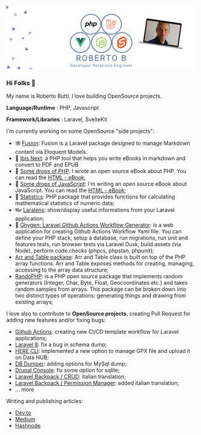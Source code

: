 
[![Roberto](https://github.com/roberto-butti/roberto-butti/raw/master/roberto-butti-php-laravel-vue-js-svelte-cover2.png)](https://github.com/roberto-butti)

### Hi Folks 👋

My name is Roberto Butti.
I love building OpenSource projects.

__Language/Runtime__ : PHP, Javascript

__Framework/Libraries__ : Laravel, SvelteKit

I'm currently working on some OpenSource "side projects":
- 🕸️ [Fusion](https://github.com/Hi-Folks/fusion): Fusion is a Laravel package designed to manage Markdown content via Eloquent Models.
- 📖 [Ibis Next](https://github.com/Hi-Folks/ibis-next): a PHP tool that helps you write eBooks in markdown and convert to PDF and EPUB
- 📖 [Some drops of PHP](https://github.com/roberto-butti/some-drops-of-php): I wrote an open source eBook about PHP. You can read the [HTML - eBook](https://drops-of-php.hi-folks.dev/);
- 📖 [Some drops of JavaScript](https://github.com/roberto-butti/some-drops-of-javascript): I'm writing an open source eBook about JavaScript. You can read the [HTML - eBook](https://some-drops-of-javascript.vercel.app/);
- :abacus: [Statistics](https://github.com/Hi-Folks/statistics): PHP package that provides functions for calculating mathematical statistics of numeric data;
- :eyeglasses: [Laralens](https://github.com/Hi-Folks/lara-lens): show/display useful informations from your Laravel application;
- :robot: [Ghygen: Laravel Github Actions Workflow Generator](https://github.com/Hi-Folks/gh-actions-yaml-generator): is a web application for creating Github Actions Workflow Yaml file. You can define your PHP stack, setup a database, run migrations, run unit and features tests, run browser tests via Laravel Dusk, build assets (via Node), perform code checks (phpcs, phpstan, phpunit);
- [Arr and Table package](https://github.com/Hi-Folks/array/): Arr and Table class is built on top of the PHP array functions. Arr and Table exposes methods for creating, managing, accessing to the array data structure;
- [RandoPHP](https://github.com/Hi-Folks/rando-php): is a PHP open source package that implements random generators (Integer, Char, Byte, Float, Geocoordinates etc.) and takes random samples from arrays. This package can be broken down into two distinct types of operations: generating things and drawing from existing arrays;


I love also to contribute to __OpenSource projects__, creating Pull Request for adding new features and/or fixing bugs:
- [Github Actions](https://github.com/actions/starter-workflows): creating new CI/CD template workflow for Laravel applications;
- [Laravel 8](https://github.com/laravel/framework): fix a bug in schema dump;
- [HERE CLI](https://github.com/heremaps/here-cli): implemented a new option to manage GPX file and upload it on Data HUB;
- [DB Dumper](https://github.com/spatie/db-dumper): adding options for MySql dump;
- [Drupal Console](https://github.com/hechoendrupal/drupal-console): fix some option for sqlite;
- [Laravel Backpack / CRUD](https://github.com/Laravel-Backpack/CRUD): italian translation;
- [Laravel Backpack / Permission Manager](https://github.com/Laravel-Backpack/PermissionManager): added italian translation;
- ... more

Writing and publishing articles:

- [Dev.to](https://dev.to/robertobutti)
- [Medium](https://medium.com/@robertodev)
- [Hashnode](https://hi-folks.hashnode.dev/)


